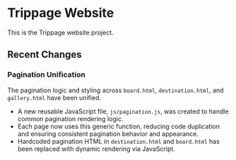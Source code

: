 # Trippage Website

This is the Trippage website project.

## Recent Changes

### Pagination Unification

The pagination logic and styling across `board.html`, `destination.html`, and `gallery.html` have been unified.

*   A new reusable JavaScript file, `js/pagination.js`, was created to handle common pagination rendering logic.
*   Each page now uses this generic function, reducing code duplication and ensuring consistent pagination behavior and appearance.
*   Hardcoded pagination HTML in `destination.html` and `board.html` has been replaced with dynamic rendering via JavaScript.